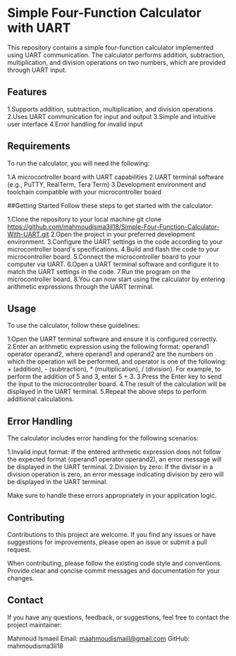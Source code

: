 # **Simple Four-Function Calculator with UART**
This repository contains a simple four-function calculator implemented using UART communication. The calculator performs addition, subtraction, multiplication, and division operations on two numbers, which are provided through UART input.

## Features
1.Supports addition, subtraction, multiplication, and division operations
2.Uses UART communication for input and output
3.Simple and intuitive user interface
4.Error handling for invalid input

## Requirements
To run the calculator, you will need the following:

1.A microcontroller board with UART capabilities
2.UART terminal software (e.g., PuTTY, RealTerm, Tera Term)
3.Development environment and toolchain compatible with your microcontroller board

##Getting Started
Follow these steps to get started with the calculator:

1.Clone the repository to your local machine
git clone https://github.com/mahmoudisma3il18/Simple-Four-Function-Calculator-With-UART.git
2.Open the project in your preferred development environment.
3.Configure the UART settings in the code according to your microcontroller board's specifications.
4.Build and flash the code to your microcontroller board.
5.Connect the microcontroller board to your computer via UART.
6.Open a UART terminal software and configure it to match the UART settings in the code.
7.Run the program on the microcontroller board.
8.You can now start using the calculator by entering arithmetic expressions through the UART terminal.

## Usage
To use the calculator, follow these guidelines:

1.Open the UART terminal software and ensure it is configured correctly.
2.Enter an arithmetic expression using the following format: operand1 operator operand2, where operand1 and operand2 are the numbers on which the operation will be performed, and operator is one of the following: + (addition), - (subtraction), * (multiplication), / (division).
For example, to perform the addition of 5 and 3, enter 5 + 3.
3.Press the Enter key to send the input to the microcontroller board.
4.The result of the calculation will be displayed in the UART terminal.
5.Repeat the above steps to perform additional calculations.

## Error Handling
The calculator includes error handling for the following scenarios:

1.Invalid input format: If the entered arithmetic expression does not follow the expected format (operand1 operator operand2), an error message will be displayed in the UART terminal.
2.Division by zero: If the divisor in a division operation is zero, an error message indicating division by zero will be displayed in the UART terminal.

Make sure to handle these errors appropriately in your application logic.

## Contributing
Contributions to this project are welcome. If you find any issues or have suggestions for improvements, please open an issue or submit a pull request.

When contributing, please follow the existing code style and conventions. Provide clear and concise commit messages and documentation for your changes.


## Contact
If you have any questions, feedback, or suggestions, feel free to contact the project maintainer:

Mahmoud Ismaeil
Email: maahmoudismaill@gmail.com
GitHub: mahmoudisma3il18
